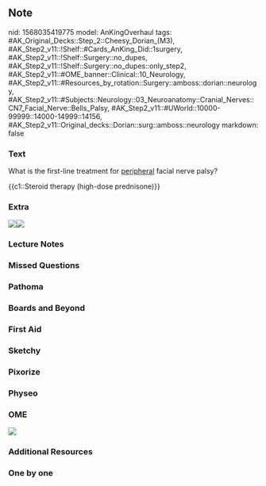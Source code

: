 ## Note
nid: 1568035419775
model: AnKingOverhaul
tags: #AK_Original_Decks::Step_2::Cheesy_Dorian_(M3), #AK_Step2_v11::!Shelf::#Cards_AnKing_Did::1surgery, #AK_Step2_v11::!Shelf::Surgery::no_dupes, #AK_Step2_v11::!Shelf::Surgery::no_dupes::only_step2, #AK_Step2_v11::#OME_banner::Clinical::10_Neurology, #AK_Step2_v11::#Resources_by_rotation::Surgery::amboss::dorian::neurology, #AK_Step2_v11::#Subjects::Neurology::03_Neuroanatomy::Cranial_Nerves::CN7_Facial_Nerve::Bells_Palsy, #AK_Step2_v11::#UWorld::10000-99999::14000-14999::14156, #AK_Step2_v11::Original_decks::Dorian::surg::amboss::neurology
markdown: false

### Text
What is the first-line treatment for <u>peripheral</u> facial nerve
palsy?
<div>
  {{c1::Steroid therapy (high-dose prednisone)}}
</div>

### Extra
<img src="paste-41691247542273.jpg"><img src=
"paste-38813619453953.jpg">

### Lecture Notes


### Missed Questions


### Pathoma


### Boards and Beyond


### First Aid


### Sketchy


### Pixorize


### Physeo


### OME
<div class="ome-widget">
  <a href=
  "https://onlinemeded.org/spa/neurology?ref=anki"><img src="_OME_AnkiFlashcards_Topic_6.png"></a>
</div>

### Additional Resources


### One by one

